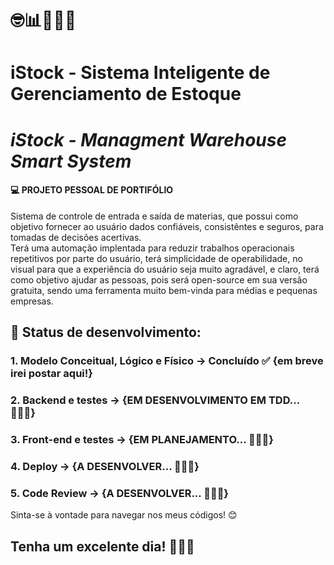 # 🤓📊👨🏼‍💻 
# iStock - Sistema Inteligente de Gerenciamento de Estoque
# <i>iStock - Managment Warehouse Smart System</i>

#### 💻 PROJETO PESSOAL DE PORTIFÓLIO

Sistema de controle de entrada e saída de materias, que possui como objetivo fornecer ao usuário dados confiáveis, consistêntes e seguros, para tomadas de decisões acertivas.<br>
Terá uma automação implentada para reduzir trabalhos operacionais repetitivos por parte do usuário, terá simplicidade de operabilidade, no visual para que a experiência do usuário seja muito agradável, e claro, terá como objetivo ajudar as pessoas, pois será open-source em sua versão gratuita, sendo uma ferramenta muito bem-vinda para médias e pequenas empresas.

## 📌 Status de desenvolvimento:
### 1. Modelo Conceitual, Lógico e Físico -> Concluído ✅ {em breve irei postar aqui!}
### 2. Backend e testes -> {EM DESENVOLVIMENTO EM TDD... 👨🏼‍💻}
### 3. Front-end e testes -> {EM PLANEJAMENTO... 👨🏼‍💻}
### 4. Deploy -> {A DESENVOLVER... 👨🏼‍💻}
### 5. Code Review -> {A DESENVOLVER... 👨🏼‍💻}
 
Sinta-se à vontade para navegar nos meus códigos! 😊

## Tenha um excelente dia! 🎉🙏🏼
